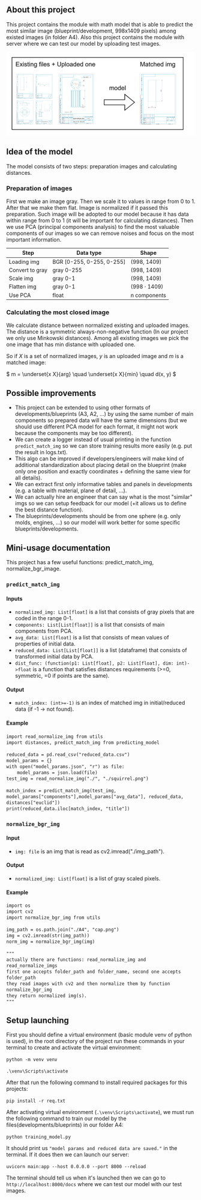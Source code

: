 ## About this project

This project contains the module with math model that is able to predict the most similar image (blueprint/development, 998x1409 pixels)
among existed images (in folder A4). Also this project contains the module with server where we can test our model by uploading test images.

![alt text](doc_imgs/about_project.png)

## Idea of the model

The model consists of two steps: preparation images and calculating distances.

### Preparation of images

First we make an image gray.
Then we scale it to values in range from 0 to 1.  
After that we make them flat.
Image is normalized if it passed this preparation. Such image will be adopted to our model
because it has data within range from 0 to 1 (it will be important for calculating distances).
Then we use PCA (principal components analysis) to find the most valuable components of our images
so we can remove noises and focus on the most important information.

| Step | Data type | Shape |
| ---- | --------- | ----- |
| Loading img | BGR [0-255, 0-255, 0-255] | (998, 1409) |
| Convert to gray | gray 0-255 | (998, 1409) |
| Scale img | gray 0-1 | (998, 1409) |
| Flatten img| gray 0-1 | (998 $\cdot$ 1409) |
| Use PCA | float | n components |

### Calculating the most closed image

We calculate distance between normalized existing and uploaded images.
The distance is a symmetric always-non-negative function (In our project we only use Minkowski distances).
Among all existing images we pick the one image that has min distance with uploaded one.

So if $X$ is a set of normalized images, $y$ is an uploaded image and $m$ is a matched image: 

$ m = \underset{x X}{arg} \quad \underset{x  X}{min} \quad d(x, y) $

## Possible improvements

- This project can be extended to using other formats of developments/blueprints (A3, A2, ...) by using the same
  number of main components so prepared data will have the same dimensions (but we should use different PCA model for each format,
  it might not work because the components may be too different).
- We can create a logger instead of usual printing in the function `predict_match_img` so we can store training results more easily (e.g. put
  the result in logs.txt).
- This algo can be improved if developers/engineers will make kind of additional standardization about placing detail on the blueprint (make only one position and exactly coordinates + defining the same view for all details).
- We can extract first only informative tables and panels in developments (e.g. a table with material, plane of detail, ...).
- We can actually hire an engineer that can say what is the most "similar" imgs so we can setup feedback for our model
  (+it allows us to define the best distance function).
- The blueprints/developments should be from one sphere (e.g. only molds, engines, ...) so our model will work better for some specific blueprints/developments.

## Mini-usage documentation

This project has a few useful functions: predict_match_img,
normalize_bgr_image.

### `predict_match_img`

#### Inputs

- `normalized_img: List[float]` is a list that consists of gray pixels that are coded in the range 0-1.
- `components: List[List[float]]` is a list that consists of main components from PCA.
- `avg_data: List[float]` is a list that consists of mean values of properties of initial data.
- `reduced_data: List[List[float]]` is a list (dataframe) that consists of transformed initial data by PCA.
- `dist_func: (function(p1: List[float], p2: List[float], dim: int)->float` is a function that satisfies distances requirements (>=0, symmetric, =0 if points are the same).

#### Output

- `match_index: (int>=-1)` is an index of matched img in initial/reduced data (if -1 -> not found).

#### Example

```
import read_normalize_img from utils
import distances, predict_match_img from predicting_model

reduced_data = pd.read_csv("reduced_data.csv")
model_params = {}
with open("model_params.json", "r") as file:
    model_params = json.load(file)
test_img = read_normalize_img("./", "./squirrel.png")

match_index = predict_match_img(test_img, model_params["components"],model_params["avg_data"], reduced_data, distances["euclid"])
print(reduced_data.iloc[match_index, "title"])
```

### `normalize_bgr_img`

#### Input

- `img: file` is an img that is read as cv2.imread("./img_path").

#### Output

- `normalized_img: List[float]` is a list of gray scaled pixels.

#### Example

```
import os
import cv2
import normalize_bgr_img from utils

img_path = os.path.join("./A4", "cap.png")
img = cv2.imread(str(img_path))
norm_img = normalize_bgr_img(img)

"""
actually there are functions: read_normalize_img and read_normalize_imgs
first one accepts folder_path and folder_name, second one accepts folder_path
they read images with cv2 and then normalize them by function normalize_bgr_img
they return normalized img(s).
""" 
```

## Setup launching

First you should define a virtual environment (basic module venv of python is used), in the root directory of the project run these commands in your terminal to create and activate the virtual environment:

`python -m venv venv`

`.\venv\Scripts\activate`

After that run the following command to install required packages for this projects:

`pip install -r req.txt`

After activating virtual environment (`.\venv\Scripts\activate`), we must run the following command to train our model by
the files(developments/blueprints) in our folder A4:

`python training_model.py`

It should print us `"model params and reduced data are saved."` in the terminal. If it does then we can launch our server:

`uvicorn main:app --host 0.0.0.0 --port 8000 --reload`

The terminal should tell us when it's launched then we can go to `http://localhost:8000/docs` where we can test our model
with our test images.
